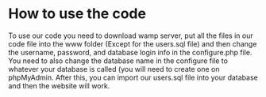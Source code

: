 # How to use the code

To use our code you need to download wamp server, put all the files in our code file into the www folder (Except for the users.sql file) and then change the username, password, and database login info in the configure.php file. You need to also change the database name in the configure file to whatever your database is called (you will need to create one on phpMyAdmin. After this, you can import our users.sql file into your database and then the website will work.
